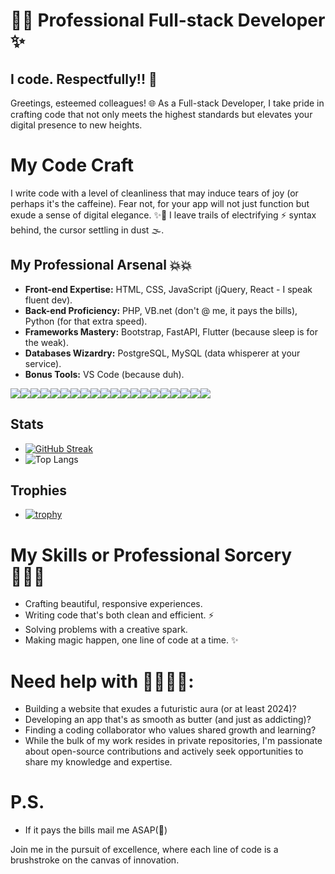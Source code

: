 # 👨‍💻 **Professional Full-stack Developer** ✨

## I code. Respectfully!! 🫡 

Greetings, esteemed colleagues! 🌐 As a Full-stack Developer, I take pride in crafting code that not only meets the highest standards but elevates your digital presence to new heights.

# **My Code Craft**
I write code with a level of cleanliness that may induce tears of joy (or perhaps it's the caffeine). Fear not, for your app will not just function but exude a sense of digital elegance. ✨💫 I leave trails of electrifying ⚡️ syntax behind, the cursor settling in dust 🌫️.

## **My Professional Arsenal 💥💥**
* **Front-end Expertise:** HTML, CSS, JavaScript (jQuery, React - I speak fluent dev).
* **Back-end Proficiency:** PHP, VB.net (don't @ me, it pays the bills), Python (for that extra speed).
* **Frameworks Mastery:** Bootstrap, FastAPI, Flutter (because sleep is for the weak).
* **Databases Wizardry:** PostgreSQL, MySQL (data whisperer at your service).
* **Bonus Tools:** VS Code (because duh).

<img src="https://img.shields.io/badge/HTML5-E34F26?style=for-the-badge&logo=html5&logoColor=white"><img src="https://img.shields.io/badge/CSS3-1572B6?style=for-the-badge&logo=css3&logoColor=white"><img src="https://img.shields.io/badge/jQuery-0769AD?style=for-the-badge&logo=jquery&logoColor=white"><img src="https://img.shields.io/badge/Bootstrap-563D7C?style=for-the-badge&logo=bootstrap&logoColor=white"><img src="https://img.shields.io/badge/React-20232A?style=for-the-badge&logo=react&logoColor=61DAFB"><img src="https://img.shields.io/badge/PHP-777BB4?style=for-the-badge&logo=php&logoColor=white"><img src="https://img.shields.io/badge/Python-FFD43B?style=for-the-badge&logo=python&logoColor=blue"><img src=" 	https://img.shields.io/badge/Flutter-02569B?style=for-the-badge&logo=flutter&logoColor=white"><img src="https://img.shields.io/badge/MySQL-005C84?style=for-the-badge&logo=mysql&logoColor=white"><img src="https://img.shields.io/badge/PostgreSQL-316192?style=for-the-badge&logo=postgresql&logoColor=white"><img src="https://img.shields.io/badge/VSCode-0078D4?style=for-the-badge&logo=visual%20studio%20code&logoColor=white"><img src="https://img.shields.io/badge/Visual_Studio-5C2D91?style=for-the-badge&logo=visual%20studio&logoColor=white"><img src="https://img.shields.io/badge/GIT-E44C30?style=for-the-badge&logo=git&logoColor=white"><img src="https://img.shields.io/badge/GitHub-100000?style=for-the-badge&logo=github&logoColor=white"><img src="https://img.shields.io/badge/fastapi-109989?style=for-the-badge&logo=FASTAPI&logoColor=white"><img src="https://img.shields.io/badge/Postman-FF6C37?style=for-the-badge&logo=Postman&logoColor=white"><img src="https://img.shields.io/badge/.NET-512BD4?style=for-the-badge&logo=dotnet&logoColor=white"><img src="https://img.shields.io/badge/Railway-131415?style=for-the-badge&logo=railway&logoColor=white"><img src="https://img.shields.io/badge/Render-46E3B7?style=for-the-badge&logo=render&logoColor=white"><img src="https://img.shields.io/badge/Vercel-000000?style=for-the-badge&logo=vercel&logoColor=white">

## **Stats**
* [![GitHub Streak](https://github-readme-streak-stats.herokuapp.com/?user=striker561)](https://git.io/streak-stats)
* ![Top Langs](https://github-readme-stats.vercel.app/api/top-langs/?username=striker561&layout=compact)

## **Trophies**
* [![trophy](https://github-profile-trophy.vercel.app/?username=striker561&theme=dracula)](https://github.com/ryo-ma/github-profile-trophy)

# **My Skills or Professional Sorcery 🧙🏾‍♂️**
* Crafting beautiful, responsive experiences.
* Writing code that's both clean and efficient. ⚡️
* Solving problems with a creative spark.
* Making magic happen, one line of code at a time. ✨

# **Need help with 🫱🏾‍🫲🏾:**
* Building a website that exudes a futuristic aura (or at least 2024)?
* Developing an app that's as smooth as butter (and just as addicting)?
* Finding a coding collaborator who values shared growth and learning?
* While the bulk of my work resides in private repositories, I'm passionate about open-source contributions and actively seek opportunities to share my knowledge and expertise.

# **P.S.**
* If it pays the bills mail me ASAP(🤫)

Join me in the pursuit of excellence, where each line of code is a brushstroke on the canvas of innovation.
